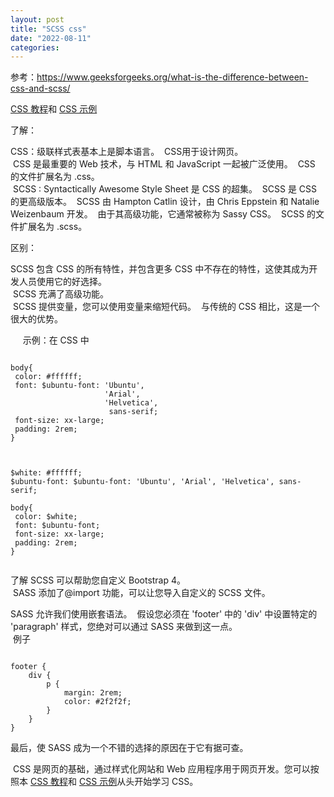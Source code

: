 ```yaml
---
layout: post
title: "SCSS css"
date: "2022-08-11"
categories: 
---
```

<p>参考：<a href="https://www.geeksforgeeks.org/what-is-the-difference-between-css-and-scss/">https://www.geeksforgeeks.org/what-is-the-difference-between-css-and-scss/</a></p>

<p><a href="https://www.geeksforgeeks.org/css-tutorials/">CSS 教程</a>和 <a href="https://www.geeksforgeeks.org/css-examples/">CSS 示例</a></p>

<p>了解：</p>

<p>CSS：级联样式表基本上是脚本语言。&nbsp; CSS用于设计网页。<br />
&nbsp;CSS 是最重要的 Web 技术，与 HTML 和 JavaScript 一起被广泛使用。&nbsp; CSS 的文件扩展名为 .css。<br />
&nbsp;SCSS : Syntactically Awesome Style Sheet 是 CSS 的超集。&nbsp; SCSS 是 CSS 的更高级版本。&nbsp; SCSS 由 Hampton Catlin 设计，由 Chris Eppstein 和 Natalie Weizenbaum 开发。&nbsp; 由于其高级功能，它通常被称为 Sassy CSS。&nbsp; SCSS 的文件扩展名为 .scss。</p>

<p>区别：</p>

<p>SCSS 包含 CSS 的所有特性，并包含更多 CSS 中不存在的特性，这使其成为开发人员使用它的好选择。<br />
&nbsp;SCSS 充满了高级功能。<br />
&nbsp;SCSS 提供变量，您可以使用变量来缩短代码。&nbsp; 与传统的 CSS 相比，这是一个很大的优势。</p>

<p>&nbsp;&nbsp;&nbsp;&nbsp; 示例：在 CSS 中</p>

<pre>
<code>
body{
 color: #ffffff;
 font: $ubuntu-font: &#39;Ubuntu&#39;, 
                     &#39;Arial&#39;,
                     &#39;Helvetica&#39;,
                      sans-serif;
 font-size: xx-large;
 padding: 2rem;
}</code></pre>

<p><img alt="" class="aligncenter" src="https://media.geeksforgeeks.org/wp-content/cdn-uploads/20220630134649/Screenshot-2022-06-30-134753.png" /></p>

<pre><code>
$white: #ffffff;
$ubuntu-font: $ubuntu-font: &#39;Ubuntu&#39;, &#39;Arial&#39;, &#39;Helvetica&#39;, sans-serif;

body{
 color: $white;
 font: $ubuntu-font;
 font-size: xx-large;
 padding: 2rem;
}</code></pre>

<p><img alt="" class="aligncenter" src="https://media.geeksforgeeks.org/wp-content/cdn-uploads/20220630134649/Screenshot-2022-06-30-134753.png" /></p>

<p>了解 SCSS 可以帮助您自定义 Bootstrap 4。<br />
&nbsp;SASS 添加了@import 功能，可以让您导入自定义的 SCSS 文件。</p>

<p>SASS 允许我们使用嵌套语法。&nbsp; 假设您必须在 &#39;footer&#39; 中的 &#39;div&#39; 中设置特定的 &#39;paragraph&#39; 样式，您绝对可以通过 SASS 来做到这一点。<br />
&nbsp;例子</p>

<pre><code>
footer {
    div {
        p {
            margin: 2rem;
            color: #2f2f2f;
        }
    }
}</code></pre>

<p>最后，使 SASS 成为一个不错的选择的原因在于它有据可查。</p>

<p>&nbsp;CSS 是网页的基础，通过样式化网站和 Web 应用程序用于网页开发。您可以按照本 <a href="https://www.geeksforgeeks.org/css-tutorials/">CSS 教程</a>和 <a href="https://www.geeksforgeeks.org/css-examples/">CSS 示例</a>从头开始学习 CSS。</p>

